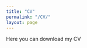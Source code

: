 ```yaml
---
title: "CV"
permalink: "/CV/"
layout: page
---
```


<p>Here you can download my <href>CV</href></p>

